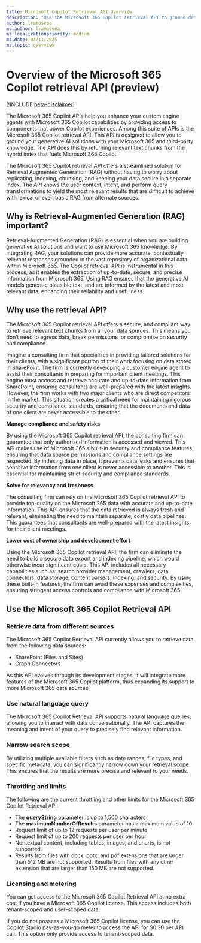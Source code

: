 ```yaml
---
title: Microsoft Copilot Retrieval API Overview
description: "Use the Microsoft 365 Copilot retrieval API to ground data for your generative AI solution. Extract relevant content from SharePoint and Microsoft Graph connectors, while complying with the access controls defined for the tenant."
author: lramosvea
ms.author: lramosvea
ms.localizationpriority: medium
ms.date: 03/11/2025
ms.topic: overview
---
```

# Overview of the Microsoft 365 Copilot retrieval API (preview)

[!INCLUDE [beta-disclaimer](../../includes/beta-disclaimer.md)]

The Microsoft 365 Copilot APIs help you enhance your custom engine agents with Microsoft 365 Copilot capabilities by providing access to components that power Copilot experiences. Among this suite of APIs is the Microsoft 365 Copilot retrieval API. This API is designed to allow you to ground your generative AI solutions with your Microsoft 365 and third-party knowledge. The API does this by returning relevant text chunks from the hybrid index that fuels Microsoft 365 Copilot.

The Microsoft 365 Copilot retrieval API offers a streamlined solution for Retrieval Augmented Generation (RAG) without having to worry about replicating, indexing, chunking, and keeping your data secure in a separate index. The API knows the user context, intent, and perform query transformations to yield the most relevant results that are difficult to achieve with lexical or even basic RAG from alternate sources.

## Why is Retrieval-Augmented Generation (RAG) important?

Retrieval-Augmented Generation (RAG) is essential when you are building generative AI solutions and want to use Microsoft 365 knowledge. By integrating RAG, your solutions can provide more accurate, contextually relevant responses grounded in the vast repository of organizational data within Microsoft 365. The Copilot retrieval API is instrumental in this process, as it enables the extraction of up-to-date, secure, and precise information from Microsoft 365. Using RAG ensures that the generative AI models generate plausible text, and are informed by the latest and most relevant data, enhancing their reliability and usefulness.

## Why use the retrieval API?

The Microsoft 365 Copilot retrieval API offers a secure, and compliant way to retrieve relevant text chunks from all your data sources. This means you don’t need to egress data, break permissions, or compromise on security and compliance.

Imagine a consulting firm that specializes in providing tailored solutions for their clients, with a significant portion of their work focusing on data stored in SharePoint. The firm is currently developing a customer engine agent to assist their consultants in preparing for important client meetings. This engine must access and retrieve accurate and up-to-date information from SharePoint, ensuring consultants are well-prepared with the latest insights. However, the firm works with two major clients who are direct competitors in the market. This situation creates a critical need for maintaining rigorous security and compliance standards, ensuring that the documents and data of one client are never accessible to the other.

**Manage compliance and safety risks**

By using the Microsoft 365 Copilot retrieval API, the consulting firm can guarantee that only authorized information is accessed and viewed. This API makes use of Microsoft 365's built-in security and compliance features, ensuring that data source permissions and compliance settings are respected. By indexing data in place, it prevents data leaks and ensures that sensitive information from one client is never accessible to another. This is essential for maintaining strict security and compliance standards.

**Solve for relevancy and freshness**

The consulting firm can rely on the Microsoft 365 Copilot retrieval API to provide top-quality on the Microsoft 365 data with accurate and up-to-date information. This API ensures that the data retrieved is always fresh and relevant, eliminating the need to maintain separate, costly data pipelines. This guarantees that consultants are well-prepared with the latest insights for their client meetings.

**Lower cost of ownership and development effort**

Using the Microsoft 365 Copilot retrieval API, the firm can eliminate the need to build a secure data export and indexing pipeline, which would otherwise incur significant costs. This API includes all necessary capabilities such as: search provider management, crawlers, data connectors, data storage, content parsers, indexing, and security. By using these built-in features, the firm can avoid these expenses and complexities, ensuring stringent access controls and compliance with Microsoft 365.

## Use the Microsoft 365 Copilot Retrieval API

### Retrieve data from different sources

The Microsoft 365 Copilot Retrieval API currently allows you to retrieve data from the following data sources:
- SharePoint (Files and Sites)
- Graph Connectors

As this API evolves through its development stages, it will integrate more features of the Microsoft 365 Copilot platform, thus expanding its support to more Microsoft 365 data sources.

### Use natural language query

The Microsoft 365 Copilot Retrieval API supports natural language queries, allowing you to interact with data conversationally. The API captures the meaning and intent of your query to precisely find relevant information.

### Narrow search scope

By utilizing multiple available filters such as date ranges, file types, and specific metadata, you can significantly narrow down your retrieval scope. This ensures that the results are more precise and relevant to your needs.

### Throttling and limits

The following are the current throttling and other limits for the Microsoft 365 Copilot Retrieval API:
- The **queryString** parameter is up to 1,500 characters
- The **maximumNumberOfResults** parameter has a maximum value of 10
- Request limit of up to 12 requests per user per minute
- Request limit of up to 200 requests per user per hour
- Nontextual content, including tables, images, and charts, is not supported.
- Results from files with docx, pptx, and pdf extensions that are larger than 512 MB are not supported. Results from files with any other extension that are larger than 150 MB are not supported.

### Licensing and metering

You can get access to the Microsoft 365 Copilot Retrieval API at no extra cost if you have a Microsoft 365 Copilot license. This access includes both tenant-scoped and user-scoped data.

If you do not possess a Microsoft 365 Copilot license, you can use the Copilot Studio pay-as-you-go meter to access the API for $0.30 per API call. This option only provide access to tenant-scoped data.
